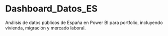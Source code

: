 # Dashboard_Datos_ES
Análisis de datos públicos de España en Power BI para portfolio, incluyendo vivienda, migración y mercado laboral.
